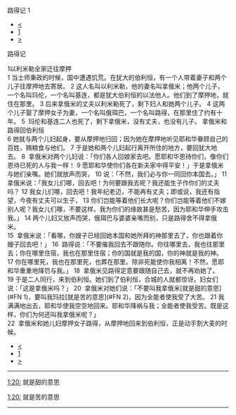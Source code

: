 ﻿





 路得记 1




* [<](bible/JDG21.md)
* [1](bible/RUT.md)
* [>](bible/RUT02.md)



路得记 
 
1以利米勒全家迁往摩押  
1 当士师秉政的时候，国中遭遇饥荒。在犹大的伯利恒，有一个人带着妻子和两个儿子往摩押地去寄居。 
2 这人名叫以利米勒，他的妻名叫拿俄米；他两个儿子，一个名叫玛伦，一个名叫基连，都是犹大伯利恒的以法他人。他们到了摩押地，就住在那里。 
3 后来拿俄米的丈夫以利米勒死了，剩下妇人和她两个儿子。 
4 这两个儿子娶了摩押女子为妻，一个名叫俄珥巴，一个名叫路得，在那里住了约有十年。 
5  玛伦和基连二人也死了，剩下拿俄米，没有丈夫，也没有儿子。 拿俄米和路得回伯利恒  
6 她就与两个儿妇起身，要从摩押地归回；因为她在摩押地听见耶和华眷顾自己的百姓，赐粮食与他们。 
7 于是她和两个儿妇起行离开所住的地方，要回犹大地去。 
8  拿俄米对两个儿妇说：「你们各人回娘家去吧。愿耶和华恩待你们，像你们恩待已死的人与我一样！ 
9 愿耶和华使你们各在新夫家中得平安！」于是拿俄米与她们亲嘴。她们就放声而哭， 
10 说：「不然，我们必与你一同回你本国去。」 
11  拿俄米说：「我女儿们哪，回去吧！为何要跟我去呢？我还能生子作你们的丈夫吗？ 
12 我女儿们哪，回去吧！我年纪老迈，不能再有丈夫；即或说，我还有指望，今夜有丈夫可以生子， 
13 你们岂能等着他们长大呢？你们岂能等着他们不嫁别人呢？我女儿们哪，不要这样。我为你们的缘故甚是愁苦，因为耶和华伸手攻击我。」 
14 两个儿妇又放声而哭，俄珥巴与婆婆亲嘴而别，只是路得舍不得拿俄米。  
15  拿俄米说：「看哪，你嫂子已经回她本国和她所拜的神那里去了，你也跟着你嫂子回去吧！」 
16  路得说：「不要催我回去不跟随你。你往哪里去，我也往那里去；你在哪里住宿，我也在那里住宿；你的国就是我的国，你的神就是我的神。 
17 你在哪里死，我也在那里死，也葬在那里。除非死能使你我相离！不然，愿耶和华重重地降罚与我。」 
18  拿俄米见路得定意要跟随自己去，就不再劝她了。  
19 于是二人同行，来到伯利恒。她们到了伯利恒，合城的人就都惊讶。妇女们说：「这是拿俄米吗？」 
20  拿俄米对她们说：「不要叫我拿俄米[就是甜的意思](#FN
1)，要叫我玛拉[就是苦的意思](#FN
2)，因为全能者使我受了大苦。 
21 我满满地出去，耶和华使我空空地回来。耶和华降祸与我；全能者使我受苦。既是这样，你们为何还叫我拿俄米呢？」  
22  拿俄米和她儿妇摩押女子路得，从摩押地回来到伯利恒，正是动手割大麦的时候。 
* [<](bible/JDG21.md)
* [1](bible/RUT.md)
* [>](bible/RUT02.md)





---


[1:20:](#V20)
就是甜的意思


[1:20:](#V20)
就是苦的意思




---









